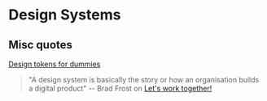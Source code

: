 # Design Systems

## Misc quotes

[Design tokens for dummies](https://uxdesign.cc/design-tokens-for-dummies-8acebf010d71)
> "A design system is basically the story or how an organisation builds a digital product" -- Brad Frost on [Let's work together!](https://vimeo.com/241093342)